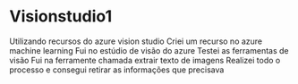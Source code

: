 # Visionstudio1
Utilizando recursos do azure vision studio
Criei um recurso no azure machine learning 
Fui no estúdio de visão do azure 
Testei as ferramentas de visão
Fui na ferramente chamada extrair texto de imagens
Realizei todo o processo e consegui retirar as informações que precisava 
